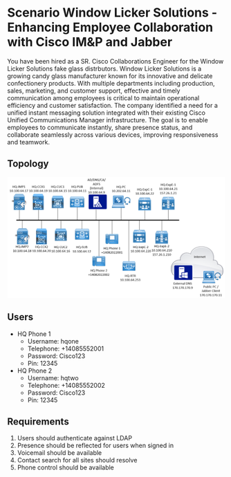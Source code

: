 # Scenario Window Licker Solutions - Enhancing Employee Collaboration with Cisco IM&P and Jabber

You have been hired as a SR. Cisco Collaborations Engineer for the Window Licker Solutions fake glass distrbutors. Window Licker Solutions is a growing candy glass manufacturer known for its innovative and delicate confectionery products. With multiple departments including production, sales, marketing, and customer support, effective and timely communication among employees is critical to maintain operational efficiency and customer satisfaction. The company identified a need for a unified instant messaging solution integrated with their existing Cisco Unified Communications Manager infrastructure. The goal is to enable employees to communicate instantly, share presence status, and collaborate seamlessly across various devices, improving responsiveness and teamwork.

## Topology

<img src="./attachments/imp_lab1/IMP_Lab_Topology.png" alt="Topology" />

## Users

- HQ Phone 1
  - Username: hqone
  - Telephone: +14085552001
  - Password: Cisco123
  - Pin: 12345
- HQ Phone 2
  - Username: hqtwo
  - Telephone: +14085552002
  - Password: Cisco123
  - Pin: 12345

## Requirements

1. Users should authenticate against LDAP
2. Presence should be reflected for users when signed in
3. Voicemail should be available
4. Contact search for all sites should resolve
5. Phone control should be available

